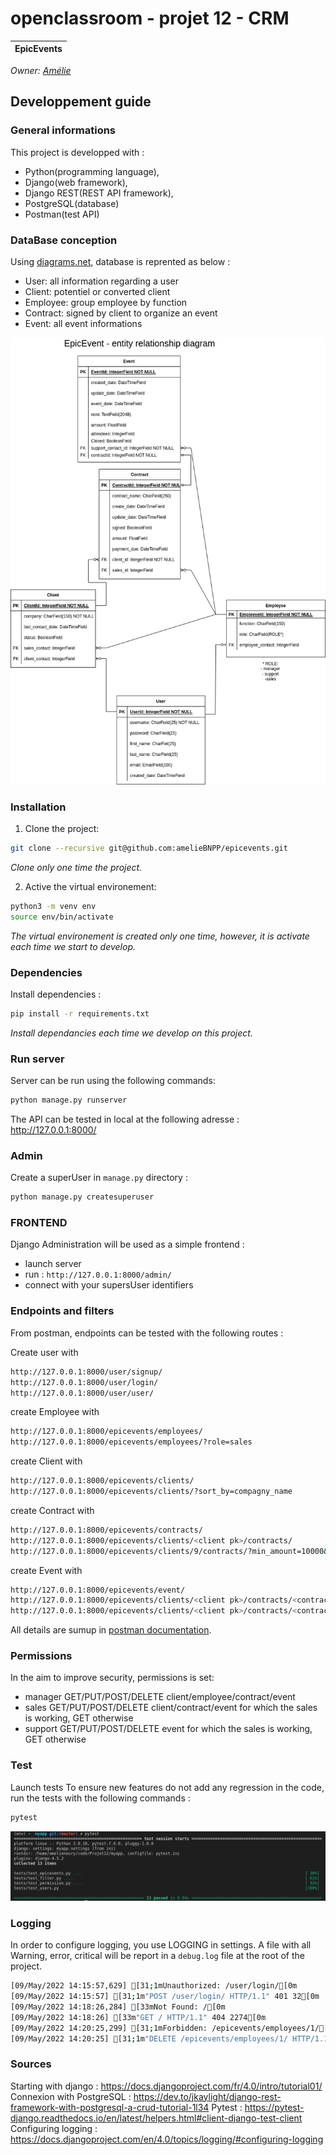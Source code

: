# openclassroom - projet 12 - CRM

| EpicEvents |
|:----------:|

_Owner: [Amélie](https://github.com/ameliebnpp)_

## Developpement guide

### General informations

This project is developped with :
- Python(programming language),
- Django(web framework),
- Django REST(REST API framework),
- PostgreSQL(database)
- Postman(test API)

### DataBase conception

Using [diagrams.net](https://www.diagrams.net/), database is reprented as below : 
- User: all information regarding a user
- Client: potentiel or converted client
- Employee: group employee by function
- Contract: signed by client to organize an event
- Event: all event informations

![plot](./Diagram_ERD.png)

### Installation

1. Clone the project:

```bash
git clone --recursive git@github.com:amelieBNPP/epicevents.git
```
*Clone only one time the project.*

2. Active the virtual environement:
```bash
python3 -m venv env
source env/bin/activate
```
*The virtual environement is created only one time, however, it is activate each time we start to develop.*

### Dependencies

Install dependencies :

```bash
pip install -r requirements.txt
```

*Install dependancies each time we develop on this project.*

### Run server

Server can be run using the following commands:
```bash
python manage.py runserver
```

The API can be tested in local at the following adresse : http://127.0.0.1:8000/

### Admin

Create a superUser in `manage.py` directory : 
```bash
python manage.py createsuperuser
```

### FRONTEND

Django Administration will be used as a simple frontend : 
- launch server
- run : `http://127.0.0.1:8000/admin/`
- connect with your supersUser identifiers

### Endpoints and filters

From postman, endpoints can be tested with the following routes : 

Create user with
```bash
http://127.0.0.1:8000/user/signup/
http://127.0.0.1:8000/user/login/
http://127.0.0.1:8000/user/user/
```

create Employee with
```bash
http://127.0.0.1:8000/epicevents/employees/
http://127.0.0.1:8000/epicevents/employees/?role=sales
```

create Client with
```bash
http://127.0.0.1:8000/epicevents/clients/
http://127.0.0.1:8000/epicevents/clients/?sort_by=compagny_name
```

create Contract with
```bash
http://127.0.0.1:8000/epicevents/contracts/
http://127.0.0.1:8000/epicevents/clients/<client pk>/contracts/
http://127.0.0.1:8000/epicevents/clients/9/contracts/?min_amount=10000&max_amount=25000
```

create Event with
```bash
http://127.0.0.1:8000/epicevents/event/
http://127.0.0.1:8000/epicevents/clients/<client pk>/contracts/<contract pk>/events/
http://127.0.0.1:8000/epicevents/clients/<client pk>/contracts/<contract pk>/events?min_attendees=100&max_attendees=200
```

All details are sumup in [postman documentation](https://documenter.getpostman.com/view/14836417/UyrHdsws).
### Permissions

In the aim to improve security, permissions is set:
- manager GET/PUT/POST/DELETE client/employee/contract/event
- sales GET/PUT/POST/DELETE client/contract/event for which the sales is working, GET otherwise
- support GET/PUT/POST/DELETE event for which the sales is working, GET otherwise

### Test

Launch tests
To ensure new features do not add any regression in the code, run the tests with the following commands :
```bash
pytest
```
![plot](./pytest_report.png)
### Logging

In order to configure logging, you use LOGGING in settings.
A file with all Warning, error, critical will be report in a `debug.log` file at the root of the project.
```bash
[09/May/2022 14:15:57,629] [31;1mUnauthorized: /user/login/[0m
[09/May/2022 14:15:57] [31;1m"POST /user/login/ HTTP/1.1" 401 32[0m
[09/May/2022 14:18:26,284] [33mNot Found: /[0m
[09/May/2022 14:18:26] [33m"GET / HTTP/1.1" 404 2274[0m
[09/May/2022 14:20:25,299] [31;1mForbidden: /epicevents/employees/1/[0m
[09/May/2022 14:20:25] [31;1m"DELETE /epicevents/employees/1/ HTTP/1.1" 403 63[0m
```

### Sources

Starting with django : https://docs.djangoproject.com/fr/4.0/intro/tutorial01/
Connexion with PostgreSQL : https://dev.to/jkaylight/django-rest-framework-with-postgresql-a-crud-tutorial-1l34
Pytest : https://pytest-django.readthedocs.io/en/latest/helpers.html#client-django-test-client
Configuring logging : https://docs.djangoproject.com/en/4.0/topics/logging/#configuring-logging